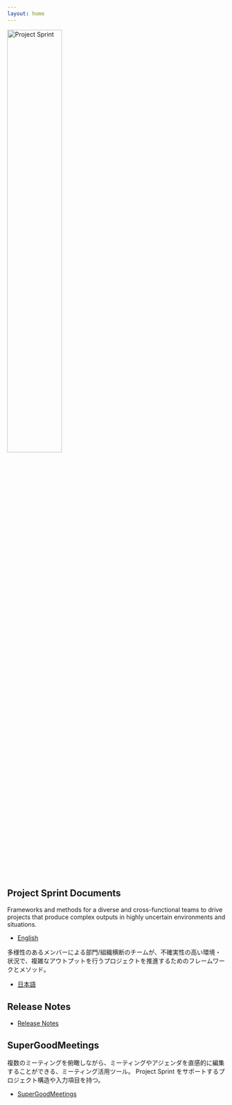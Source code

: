 ```yaml
---
layout: home
---
```


<img alt="Project Sprint" src="images/pjs_logo.png" width="50%" />

## Project Sprint Documents

Frameworks and methods for a diverse and cross-functional teams to drive projects that produce complex outputs in highly uncertain environments and situations.

* [English](en/index.html)

多様性のあるメンバーによる部門/組織横断のチームが、不確実性の高い環境・状況で、複雑なアウトプットを行うプロジェクトを推進するためのフレームワークとメソッド。

* [日本語](ja/index.html)

## Release Notes

* [Release Notes](releasenotes.html)

## SuperGoodMeetings

複数のミーティングを俯瞰しながら、ミーティングやアジェンダを直感的に編集することができる、ミーティング活用ツール。
Project Sprint をサポートするプロジェクト構造や入力項目を持つ。

* [SuperGoodMeetings](https://supergoodmeetings.com/)
